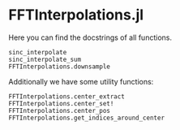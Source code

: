 # FFTInterpolations.jl

Here you can find the docstrings of all functions.

```@docs
sinc_interpolate
sinc_interpolate_sum
FFTInterpolations.downsample
```


Additionally we have some utility functions:
```@docs
FFTInterpolations.center_extract
FFTInterpolations.center_set!
FFTInterpolations.center_pos
FFTInterpolations.get_indices_around_center
```
